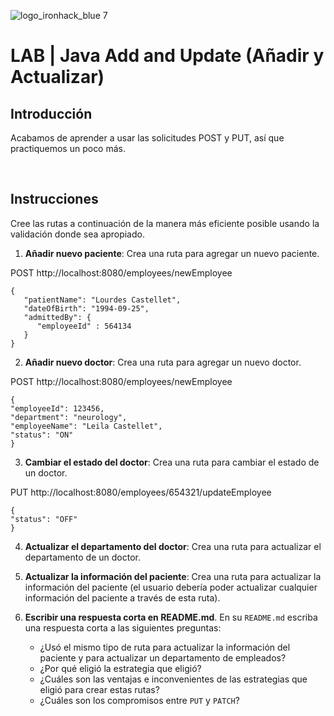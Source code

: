 
![logo_ironhack_blue 7](https://user-images.githubusercontent.com/23629340/40541063-a07a0a8a-601a-11e8-91b5-2f13e4e6b441.png)

# LAB | Java Add and Update (Añadir y Actualizar)

## Introducción

Acabamos de aprender a usar las solicitudes POST y PUT, así que practiquemos un poco más.

<br>

## Instrucciones

Cree las rutas a continuación de la manera más eficiente posible usando la validación donde sea apropiado.

1. **Añadir nuevo paciente**: Crea una ruta para agregar un nuevo paciente.

POST http://localhost:8080/employees/newEmployee
```JSON: 
{
   "patientName": "Lourdes Castellet",
   "dateOfBirth": "1994-09-25",
   "admittedBy": {
      "employeeId" : 564134
   }
}
```

2. **Añadir nuevo doctor**: Crea una ruta para agregar un nuevo doctor.

POST http://localhost:8080/employees/newEmployee

```JSON: 
{
"employeeId": 123456,
"department": "neurology",
"employeeName": "Leila Castellet",
"status": "ON"
}
```

3. **Cambiar el estado del doctor**: Crea una ruta para cambiar el estado de un doctor.

PUT http://localhost:8080/employees/654321/updateEmployee

```JSON: 
{
"status": "OFF"
}
```

4. **Actualizar el departamento del doctor**: Crea una ruta para actualizar el departamento de un doctor.
5. **Actualizar la información del paciente**: Crea una ruta para actualizar la información del paciente (el usuario debería poder actualizar cualquier información del paciente a través de esta ruta).
6. **Escribir una respuesta corta en README.md**. En su `README.md` escriba una respuesta corta a las siguientes preguntas:

   - ¿Usó el mismo tipo de ruta para actualizar la información del paciente y para actualizar un departamento de empleados?
   - ¿Por qué eligió la estrategia que eligió?
   - ¿Cuáles son las ventajas e inconvenientes de las estrategias que eligió para crear estas rutas?
   - ¿Cuáles son los compromisos entre `PUT` y `PATCH`?

<br>

